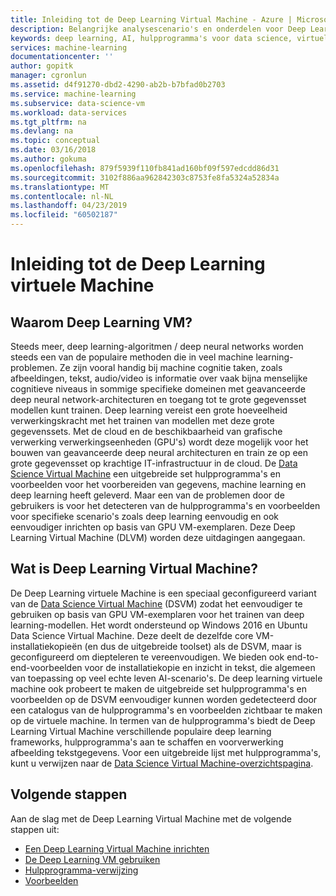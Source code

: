 ```yaml
---
title: Inleiding tot de Deep Learning Virtual Machine - Azure | Microsoft Docs
description: Belangrijke analysescenario's en onderdelen voor Deep Learning Virtual Machines.
keywords: deep learning, AI, hulpprogramma's voor data science, virtuele machine voor datatechnologie, hulpprogramma's voor datatechnologie, linux-datatechnologie
services: machine-learning
documentationcenter: ''
author: gopitk
manager: cgronlun
ms.assetid: d4f91270-dbd2-4290-ab2b-b7bfad0b2703
ms.service: machine-learning
ms.subservice: data-science-vm
ms.workload: data-services
ms.tgt_pltfrm: na
ms.devlang: na
ms.topic: conceptual
ms.date: 03/16/2018
ms.author: gokuma
ms.openlocfilehash: 879f5939f110fb841ad160bf09f597edcdd86d31
ms.sourcegitcommit: 3102f886aa962842303c8753fe8fa5324a52834a
ms.translationtype: MT
ms.contentlocale: nl-NL
ms.lasthandoff: 04/23/2019
ms.locfileid: "60502187"
---
```

# <a name="introduction-to-the-deep-learning-virtual-machine"></a>Inleiding tot de Deep Learning virtuele Machine

## <a name="why-deep-learning-virtual-machine"></a>Waarom Deep Learning VM? 

Steeds meer, deep learning-algoritmen / deep neural networks worden steeds een van de populaire methoden die in veel machine learning-problemen. Ze zijn vooral handig bij machine cognitie taken, zoals afbeeldingen, tekst, audio/video is informatie over vaak bijna menselijke cognitieve niveaus in sommige specifieke domeinen met geavanceerde deep neural network-architecturen en toegang tot te grote gegevensset modellen kunt trainen. Deep learning vereist een grote hoeveelheid verwerkingskracht met het trainen van modellen met deze grote gegevenssets. Met de cloud en de beschikbaarheid van grafische verwerking verwerkingseenheden (GPU's) wordt deze mogelijk voor het bouwen van geavanceerde deep neural architecturen en train ze op een grote gegevensset op krachtige IT-infrastructuur in de cloud.  De [Data Science Virtual Machine](overview.md) een uitgebreide set hulpprogramma's en voorbeelden voor het voorbereiden van gegevens, machine learning en deep learning heeft geleverd. Maar een van de problemen door de gebruikers is voor het detecteren van de hulpprogramma's en voorbeelden voor specifieke scenario's zoals deep learning eenvoudig en ook eenvoudiger inrichten op basis van GPU VM-exemplaren. Deze Deep Learning Virtual Machine (DLVM) worden deze uitdagingen aangegaan. 

## <a name="what-is-deep-learning-virtual-machine"></a>Wat is Deep Learning Virtual Machine? 
De Deep Learning virtuele Machine is een speciaal geconfigureerd variant van de [Data Science Virtual Machine](overview.md) (DSVM) zodat het eenvoudiger te gebruiken op basis van GPU VM-exemplaren voor het trainen van deep learning-modellen. Het wordt ondersteund op Windows 2016 en Ubuntu Data Science Virtual Machine.  Deze deelt de dezelfde core VM-installatiekopieën (en dus de uitgebreide toolset) als de DSVM, maar is geconfigureerd om diepteleren te vereenvoudigen. We bieden ook end-to-end-voorbeelden voor de installatiekopie en inzicht in tekst, die algemeen van toepassing op veel echte leven AI-scenario's. De deep learning virtuele machine ook probeert te maken de uitgebreide set hulpprogramma's en voorbeelden op de DSVM eenvoudiger kunnen worden gedetecteerd door een catalogus van de hulpprogramma's en voorbeelden zichtbaar te maken op de virtuele machine. In termen van de hulpprogramma's biedt de Deep Learning Virtual Machine verschillende populaire deep learning frameworks, hulpprogramma's aan te schaffen en voorverwerking afbeelding tekstgegevens. Voor een uitgebreide lijst met hulpprogramma's, kunt u verwijzen naar de [Data Science Virtual Machine-overzichtspagina](overview.md#whats-included-in-the-data-science-vm). 

## <a name="next-steps"></a>Volgende stappen

Aan de slag met de Deep Learning Virtual Machine met de volgende stappen uit:

* [Een Deep Learning Virtual Machine inrichten](provision-deep-learning-dsvm.md)
* [De Deep Learning VM gebruiken](use-deep-learning-dsvm.md)
* [Hulpprogramma-verwijzing](dsvm-deep-learning-ai-frameworks.md)
* [Voorbeelden](dsvm-samples-and-walkthroughs.md)
